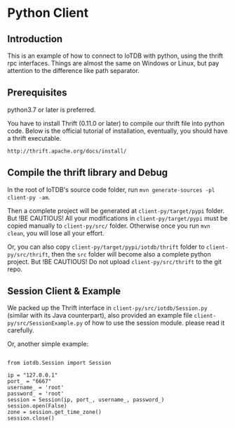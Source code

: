 <!--

    Licensed to the Apache Software Foundation (ASF) under one
    or more contributor license agreements.  See the NOTICE file
    distributed with this work for additional information
    regarding copyright ownership.  The ASF licenses this file
    to you under the Apache License, Version 2.0 (the
    "License"); you may not use this file except in compliance
    with the License.  You may obtain a copy of the License at

        http://www.apache.org/licenses/LICENSE-2.0

    Unless required by applicable law or agreed to in writing,
    software distributed under the License is distributed on an
    "AS IS" BASIS, WITHOUT WARRANTIES OR CONDITIONS OF ANY
    KIND, either express or implied.  See the License for the
    specific language governing permissions and limitations
    under the License.

-->

# Python Client
## Introduction
This is an example of how to connect to IoTDB with python, using the thrift rpc interfaces. Things 
are almost the same on Windows or Linux, but pay attention to the difference like path separator.

## Prerequisites
python3.7 or later is preferred.

You have to install Thrift (0.11.0 or later) to compile our thrift file into python code. Below is the official
tutorial of installation, eventually, you should have a thrift executable.
```
http://thrift.apache.org/docs/install/
```

## Compile the thrift library and Debug

In the root of IoTDB's source code folder,  run `mvn generate-sources -pl client-py -am`.

Then a complete project will be generated at `client-py/target/pypi` folder. 
But !BE CAUTIOUS!
All your modifications in `client-py/target/pypi` must be copied manually to `client-py/src/` folder.
Otherwise once you run `mvn clean`, you will lose all your effort.

Or, you can also copy `client-py/target/pypi/iotdb/thrift` folder to `client-py/src/thrift`, then the 
`src` folder will become also a complete python project. 
But !BE CAUTIOUS!
Do not upload `client-py/src/thrift` to the git repo.


## Session Client & Example
We packed up the Thrift interface in `client-py/src/iotdb/Session.py` (similar with its Java counterpart), also provided 
an example file `client-py/src/SessionExample.py` of how to use the session module. please read it carefully.


Or, another simple example:

```$python

from iotdb.Session import Session

ip = "127.0.0.1"
port_ = "6667"
username_ = 'root'
password_ = 'root'
session = Session(ip, port_, username_, password_)
session.open(False)
zone = session.get_time_zone()
session.close()

```